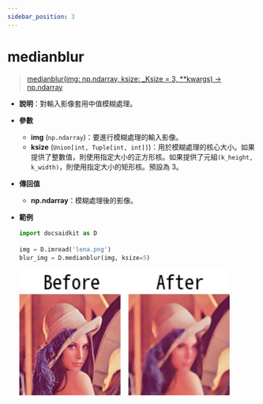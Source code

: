 ```yaml
---
sidebar_position: 3
---
```


# medianblur

>[medianblur(img: np.ndarray, ksize: _Ksize = 3, **kwargs) -> np.ndarray](https://github.com/DocsaidLab/DocsaidKit/blob/012540eebaebb2718987dd3ec0f7dcf40f403caa/docsaidkit/vision/functionals.py#L78)

- **說明**：對輸入影像套用中值模糊處理。

- **參數**

    - **img** (`np.ndarray`)：要進行模糊處理的輸入影像。
    - **ksize** (`Union[int, Tuple[int, int]]`)：用於模糊處理的核心大小。如果提供了整數值，則使用指定大小的正方形核。如果提供了元組`(k_height, k_width)`，則使用指定大小的矩形核。預設為 3。

- **傳回值**

    - **np.ndarray**：模糊處理後的影像。

- **範例**

    ```python
    import docsaidkit as D

    img = D.imread('lena.png')
    blur_img = D.medianblur(img, ksize=5)
    ```

    ![medianblur](./resource/test_medianblur.jpg)

